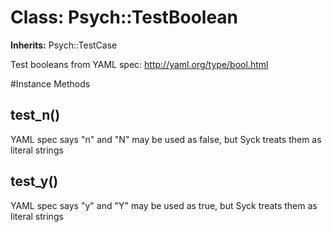 # Class: Psych::TestBoolean
**Inherits:** Psych::TestCase
    

Test booleans from YAML spec: http://yaml.org/type/bool.html



#Instance Methods
## test_n() [](#method-i-test_n)
YAML spec says "n" and "N" may be used as false, but Syck treats them as
literal strings

## test_y() [](#method-i-test_y)
YAML spec says "y" and "Y" may be used as true, but Syck treats them as
literal strings

